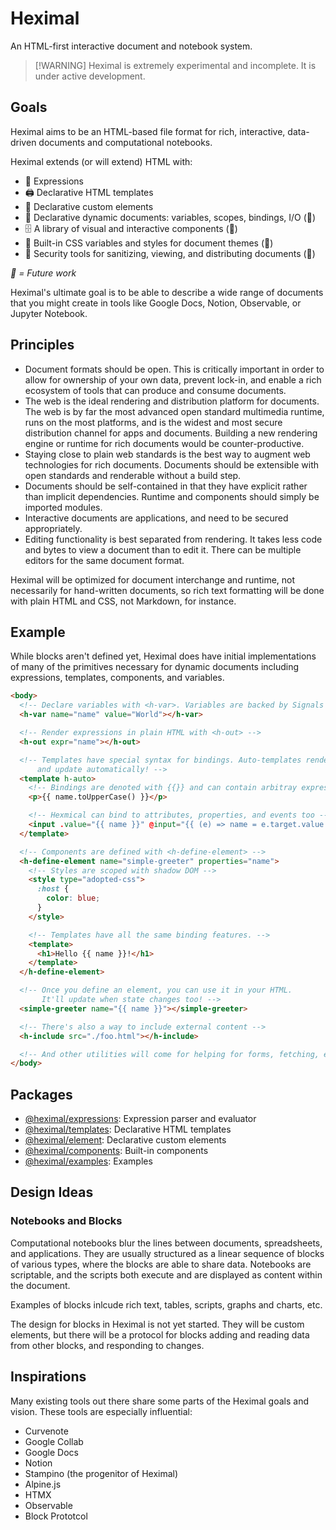 # Heximal

An HTML-first interactive document and notebook system.

> [!WARNING] Heximal is extremely experimental and incomplete. It is under
> active development.

## Goals

Heximal aims to be an HTML-based file format for rich, interactive, data-driven
documents and computational notebooks.

Heximal extends (or will extend) HTML with:

- 🔣 Expressions
- 🖨️ Declarative HTML templates
- 🍱 Declarative custom elements
- 🤹 Declarative dynamic documents: variables, scopes, bindings, I/O (🔮)
- 🗄️ A library of visual and interactive components (🔮)
- 🎨 Built-in CSS variables and styles for document themes (🔮)
- 🔐 Security tools for sanitizing, viewing, and distributing documents (🔮)

_🔮 = Future work_

Heximal's ultimate goal is to be able to describe a wide range of documents that
you might create in tools like Google Docs, Notion, Observable, or Jupyter
Notebook.

## Principles

- Document formats should be open. This is critically important in order to
  allow for ownership of your own data, prevent lock-in, and enable a rich
  ecosystem of tools that can produce and consume documents.
- The web is the ideal rendering and distribution platform for documents. The
  web is by far the most advanced open standard multimedia runtime, runs on the
  most platforms, and is the widest and most secure distribution channel for
  apps and documents. Building a new rendering engine or runtime for rich
  documents would be counter-productive.
- Staying close to plain web standards is the best way to augment web
  technologies for rich documents. Documents should be extensible with open
  standards and renderable without a build step.
- Documents should be self-contained in that they have explicit rather than
  implicit dependencies. Runtime and components should simply be imported
  modules.
- Interactive documents are applications, and need to be secured appropriately.
- Editing functionality is best separated from rendering. It takes less code and
  bytes to view a document than to edit it. There can be multiple editors for
  the same document format.

Heximal will be optimized for document interchange and runtime, not necessarily
for hand-written documents, so rich text formatting will be done with plain HTML
and CSS, not Markdown, for instance.

## Example

While blocks aren't defined yet, Heximal does have initial implementations of
many of the primitives necessary for dynamic documents including expressions,
templates, components, and variables.

```html
<body>
  <!-- Declare variables with <h-var>. Variables are backed by Signals -->
  <h-var name="name" value="World"></h-var>

  <!-- Render expressions in plain HTML with <h-out> -->
  <h-out expr="name"></h-out>

  <!-- Templates have special syntax for bindings. Auto-templates render
      and update automatically! -->
  <template h-auto>
    <!-- Bindings are denoted with {{}} and can contain arbitray expressions -->
    <p>{{ name.toUpperCase() }}</p>

    <!-- Hexmical can bind to attributes, properties, and events too -->
    <input .value="{{ name }}" @input="{{ (e) => name = e.target.value }}" />
  </template>

  <!-- Components are defined with <h-define-element> -->
  <h-define-element name="simple-greeter" properties="name">
    <!-- Styles are scoped with shadow DOM -->
    <style type="adopted-css">
      :host {
        color: blue;
      }
    </style>

    <!-- Templates have all the same binding features. -->
    <template>
      <h1>Hello {{ name }}!</h1>
    </template>
  </h-define-element>

  <!-- Once you define an element, you can use it in your HTML.
       It'll update when state changes too! -->
  <simple-greeter name="{{ name }}"></simple-greeter>

  <!-- There's also a way to include external content -->
  <h-include src="./foo.html"></h-include>

  <!-- And other utilities will come for helping for forms, fetching, etc. -->
</body>
```

## Packages

- [@heximal/expressions](./packages/expressions/): Expression parser and evaluator
- [@heximal/templates](./packages/templates/): Declarative HTML templates
- [@heximal/element](./packages/element/): Declarative custom elements
- [@heximal/components](./packages/components/): Built-in components
- [@heximal/examples](./packages/examples/): Examples

## Design Ideas

### Notebooks and Blocks

Computational notebooks blur the lines between documents, spreadsheets, and
applications. They are usually structured as a linear sequence of blocks of
various types, where the blocks are able to share data. Notebooks are
scriptable, and the scripts both execute and are displayed as content within the
document.

Examples of blocks inlcude rich text, tables, scripts, graphs and charts, etc.

The design for blocks in Heximal is not yet started. They will be custom
elements, but there will be a protocol for blocks adding and reading data from
other blocks, and responding to changes.

## Inspirations

Many existing tools out there share some parts of the Heximal goals and vision.
These tools are especially influential:

- Curvenote
- Google Collab
- Google Docs
- Notion
- Stampino (the progenitor of Heximal)
- Alpine.js
- HTMX
- Observable
- Block Prototcol
